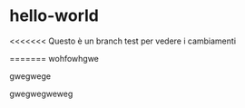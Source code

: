 # hello-world

<<<<<<<
Questo è un branch test per vedere i cambiamenti

=======
wohfowhgwe


gwegwege

gwegwegweweg

>>>>>>>